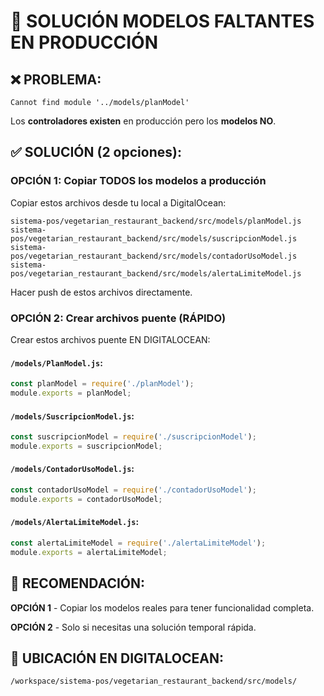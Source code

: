 # 🎯 SOLUCIÓN MODELOS FALTANTES EN PRODUCCIÓN

## ❌ PROBLEMA:
```
Cannot find module '../models/planModel'
```

Los **controladores existen** en producción pero los **modelos NO**.

## ✅ SOLUCIÓN (2 opciones):

### OPCIÓN 1: Copiar TODOS los modelos a producción
Copiar estos archivos desde tu local a DigitalOcean:
```
sistema-pos/vegetarian_restaurant_backend/src/models/planModel.js
sistema-pos/vegetarian_restaurant_backend/src/models/suscripcionModel.js  
sistema-pos/vegetarian_restaurant_backend/src/models/contadorUsoModel.js
sistema-pos/vegetarian_restaurant_backend/src/models/alertaLimiteModel.js
```

Hacer push de estos archivos directamente.

### OPCIÓN 2: Crear archivos puente (RÁPIDO)
Crear estos archivos puente EN DIGITALOCEAN:

#### `/models/PlanModel.js`:
```javascript
const planModel = require('./planModel');
module.exports = planModel;
```

#### `/models/SuscripcionModel.js`:
```javascript  
const suscripcionModel = require('./suscripcionModel');
module.exports = suscripcionModel;
```

#### `/models/ContadorUsoModel.js`:
```javascript
const contadorUsoModel = require('./contadorUsoModel');  
module.exports = contadorUsoModel;
```

#### `/models/AlertaLimiteModel.js`:
```javascript
const alertaLimiteModel = require('./alertaLimiteModel');
module.exports = alertaLimiteModel;
```

## 🚀 RECOMENDACIÓN: 
**OPCIÓN 1** - Copiar los modelos reales para tener funcionalidad completa.

**OPCIÓN 2** - Solo si necesitas una solución temporal rápida.

## 📁 UBICACIÓN EN DIGITALOCEAN:
```
/workspace/sistema-pos/vegetarian_restaurant_backend/src/models/
```
